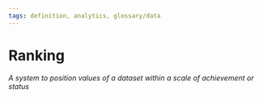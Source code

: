 ```yaml
---
tags: definition, analytics, glossary/data
---
```

#  Ranking
*A system to position values of a dataset within a scale of achievement or status*